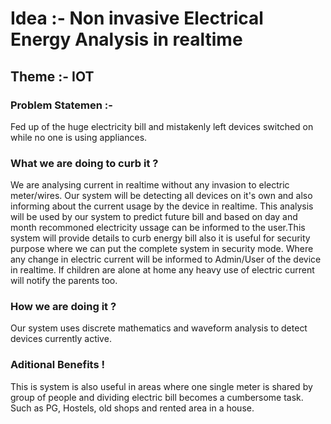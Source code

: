 # Idea :- Non invasive Electrical Energy Analysis in realtime

## Theme :- IOT

### Problem Statemen :- 
Fed up of the huge electricity bill and mistakenly left devices switched on while no one is using appliances.

### What we are doing to curb it ?
We are analysing current in realtime without any invasion to electric meter/wires. Our system will be detecting all devices on it's own and also informing about the current usage by the device in realtime. This analysis will be used by our system to predict future bill and based on day and month recommoned electricity ussage can be informed to the user.This system will provide details to curb energy bill also it is useful for security purpose where we can put the complete system in security mode. Where any change in electric current will be informed to Admin/User of the device in realtime. If children are alone at home any heavy use of electric current will notify the parents too. 

### How we are doing it ?
Our system uses discrete mathematics and waveform analysis to detect devices currently active.

### Aditional Benefits !
This is system is also useful in areas where one single meter is shared by group of people and dividing electric bill becomes a cumbersome task. Such as PG, Hostels, old shops and rented area in a house.
